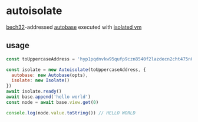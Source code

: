 # autoisolate

[bech32](https://wiki.trezor.io/Bech32)-addressed [autobase](https://github.com/hypercore-protocol/autobase) executed with [isolated vm](https://github.com/laverdet/isolated-vm)

## usage

```js
const toUppercaseAddress = 'hyp1pqdnvkw95qufp9czn8540f2lazdecn2cht475n08zaz6fkpatq2tshqltq2'

const isolate = new Autoisolate(toUppercaseAddress, { 
  autobase: new Autobase(opts),
  isolate: new Isolate()
})
await isolate.ready()
await base.append('hello world')
const node = await base.view.get(0)

console.log(node.value.toString()) // HELLO WORLD
```
